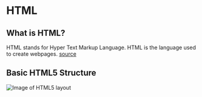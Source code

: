 # HTML

## What is HTML?
HTML stands for Hyper Text Markup Language. HTML is the language used to create webpages. [source](https://techterms.com/definition/html)

## Basic HTML5 Structure
![Image of HTML5 layout](http://www.basewebmaster.com/html/images/page-structure.gif)

